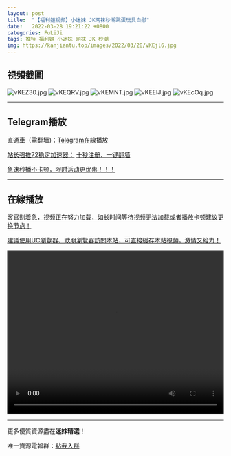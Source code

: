 ```yaml
---
layout: post
title:  "【福利姬视频】小迷妹 JK网袜秒潮跳蛋玩具自慰"
date:   2022-03-28 19:21:22 +0800
categories: FuLiJi
tags: 推特 福利姬 小迷妹 网袜 JK 秒潮
img: https://kanjiantu.top/images/2022/03/28/vKEjl6.jpg
---
```



## 視頻截圖

![vKEZ30.jpg](https://kanjiantu.top/images/2022/03/28/vKEZ30.jpg)
![vKEQRV.jpg](https://kanjiantu.top/images/2022/03/28/vKEQRV.jpg)
![vKEMNT.jpg](https://kanjiantu.top/images/2022/03/28/vKEMNT.jpg)
![vKEElJ.jpg](https://kanjiantu.top/images/2022/03/28/vKEElJ.jpg)
![vKEcOq.jpg](https://kanjiantu.top/images/2022/03/28/vKEcOq.jpg)

* * *
## Telegram播放

直通車（需翻墻)：[Telegram在線播放](https://t.me/mimeijingxuan/)

<u>站长强推72稳定加速器：</u> [十秒注册、一键翻墙](https://www.mimei.blog/skip/vpn.html)


<u>急速秒播不卡顿，限时活动更优惠！！！</u>
* * *
## 在線播放
<u>客官别着急，视频正在努力加载，如长时间等待视频无法加载或者播放卡顿建议更换节点！</u>

<u>建議使用UC瀏覽器、歐朋瀏覽器訪問本站，可直接緩存本站視頻，激情又給力！</u>
<center><video src="https://cdn.publer.io/uploads/videos/6245515adb2797794f1470c8/1cf3790184b3bda8dea16d1102bb0a0d.mp4" width="100%" height="380px" controls="controls"></video></center>


* * *
更多優質資源盡在**迷妹精選**！

唯一資源電報群：[點我入群](https://t.me/mimeijingxuan)


